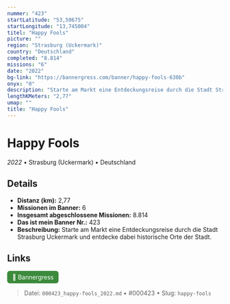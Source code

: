 ```yaml
---
nummer: "423"
startLatitude: "53,50675"
startLongitude: "13,745004"
titel: "Happy Fools"
picture: ""
region: "Strasburg (Uckermark)"
country: "Deutschland"
completed: "8.814"
missions: "6"
date: "2022"
bg-link: "https://bannergress.com/banner/happy-fools-630b"
onyx: "0"
description: "Starte am Markt eine Entdeckungsreise durch die Stadt Strasburg Uckermark und entdecke dabei historische Orte der Stadt."
lengthKMeters: "2,77"
umap: ""
title: "Happy Fools"
---
```

# Happy Fools

*2022* • Strasburg (Uckermark) • Deutschland



## Details
- **Distanz (km):** 2,77
- **Missionen im Banner:** 6
- **Insgesamt abgeschlossene Missionen:** 8.814
- **Das ist mein Banner Nr.:** 423
- **Beschreibung:** Starte am Markt eine Entdeckungsreise durch die Stadt Strasburg Uckermark und entdecke dabei historische Orte der Stadt.


## Links
<div style="margin-top: 0.5em;">
<a href="https://bannergress.com/banner/happy-fools-630b" target="_blank" style="display:inline-block;margin-right:8px;padding:6px 12px;background-color:#3c8b3c;color:white;text-decoration:none;border-radius:6px;">🔗 Bannergress</a>

</div>


> Datei: `000423_happy-fools_2022.md` • #000423 • Slug: `happy-fools`
